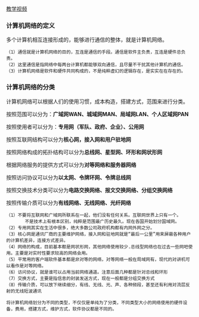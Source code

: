 [教学视频](https://www.bilibili.com/video/BV11L411J7Bx)
### 计算机网络的定义
                             
多个计算机相互连接形成的，能够进行通信的整体，就是计算机网络。
```
（1）通信就是计算机网络的目的，互连是通信的手段。通信是软件主负责，互连是硬件总负责。
（2）这里通信是指网络中每两台计算机都能够双向通信，且尽量不干扰其他计算机的通信。
（3）计算机网络是软件和硬件共同构成的，不是纯粹虚幻的逻辑存在，是实实在在存在的。
```



### 计算机网络的分类
计算机网络可以根据人们的使用习惯，成本构造，搭建方式，范围来进行分类。

按照范围可以分为：**广域网WAN、城域网MAN、局域网LAN、个人区域网PAN**

按照使用者可以分为：**专用网（军队、政府、企业）、公用网**

按照互联网结构可以分为**核心网，接入网和用户驻地网**

按照网络构成的拓扑结构可以分为**总线网、星型网、环形和网状形网**

根据网络服务的提供方式可以分为**对等网络和服务器网络**

按照访问协议可以分为**以太网、令牌环网、令牌总线网**

按照交换技术分类可以分为**电路交换网络、报文交换网络、分组交换网络**

按照传输介质可以分为**有线网络、无线网络、光纤网络**


```
（1）不要将互联网和广域网所联系在一起，他们没有任何关系。互联网世界上只有一个。  
       不是技术上有根本区别，纯粹是范围最广历史最久。现在各国开始划分国域网。
（2）专用网其实在生活中很多，绝大多数公司政府机构都有内网外网之分。
（3）核心网是通讯厂商的主要维护网络，接入网和驻地网就是“最后一公里”用来屏蔽各种用户的计算机差异，连接方式差异。
（4）网络的构成，目前基本都是网状形网，其他网络使用较少.总线型网络也在过去一些网吧使用。主要是对实时性要求较高的网络会用。
（5）平常用的客户端软件基本都是非对等的网络，对等网络一般在局域网有，现代的对讲机可以看作是对等网络。
（6）访问协议，就是谁可以占用当前网络通道。注意后面几种都是针对总线和环形
（7）交换方式，主要是指信息的封装发送方式，现在一般都是分组交换方式
（8）传输介质，可以放下继续细分，有线、无线、光、声、各种频段，甚至还有利用对流层反射的无线短波通讯
```
```
将计算机网络划分为不同的类型，不仅仅是单纯为了分类，不同类型大小的网络使用的硬件设备，费用，搭建方式，维护方式，软件协议都是不同的。
```
